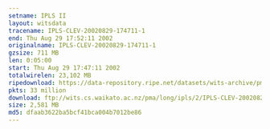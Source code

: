 ```yaml
---
setname: IPLS II
layout: witsdata
tracename: IPLS-CLEV-20020829-174711-1
end: Thu Aug 29 17:52:11 2002
originalname: IPLS-CLEV-20020829-174711-1
gzsize: 711 MB
len: 0:05:00
start: Thu Aug 29 17:47:11 2002
totalwirelen: 23,102 MB
ripedownload: https://data-repository.ripe.net/datasets/wits-archive/pma/long/ipls/2/IPLS-CLEV-20020829-174711-1.gz
pkts: 33 million
download: ftp://wits.cs.waikato.ac.nz/pma/long/ipls/2/IPLS-CLEV-20020829-174711-1.gz
size: 2,581 MB
md5: dfaab3622ba5bcf41bca004b7012be86
---
```

